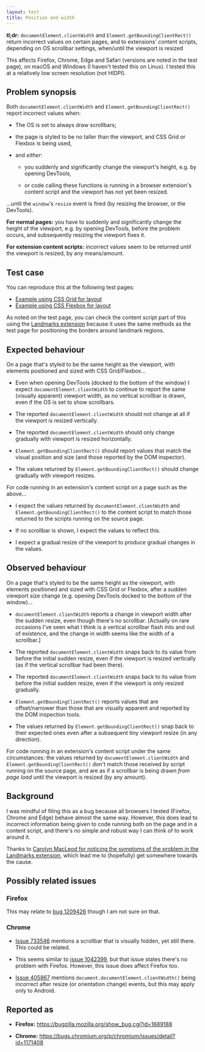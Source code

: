 ```yaml
---
layout: test
title: Position and width
---
```


**tl;dr:** `documentElement.clientWidth` and `Element.getBoundingClientRect()` return incorrect values on certain pages, and to extensions' content scripts, depending on OS scrollbar settings, when/until the viewport is resized

This affects Firefox, Chrome, Edge and Safari (versions are noted in the test page), on macOS and Windows (I haven't tested this on Linux). I tested this at a relatively low screen resolution (not HIDPI).

## Problem synopsis

Both `documentElement.clientWidth` and  `Element.getBoundingClientRect()` report incorrect values when:

* The OS is set to always draw scrollbars;

* the page is styled to be no taller than the viewport, and CSS Grid or Flexbox is being used,

* and _either_:

  - you suddenly and significantly change the viewport's height, e.g. by opening DevTools,

  - or code calling these functions is running in a browser extension's content script and the viewport has not yet been resized.

...until the `window`'s `resize` event is fired (by resizing the browser, or the DevTools).

**For normal pages:** you have to suddenly and significantly change the height of the viewport, e.g. by opening DevTools, before the problem occurs, and subsequently resizing the viewport fixes it.

**For extension content scripts:** incorrect values seem to be returned _until_ the viewport is resized, by any means/amount.

## Test case

You can reproduce this at the following test pages:

* [Example using CSS Grid for layout](grid.html)
* [Example using CSS Flexbox for layout](flexbox.html)

As noted on the test page, you can check the content script part of this using the [Landmarks extension](https://matatk.agrip.org.uk/landmarks/) because it uses the same methods as the test page for positioning the borders around landmark regions.

## Expected behaviour

On a page that's styled to be the same height as the viewport, with elements positioned and sized with CSS Grid/Flexbox...

* Even when opening DevTools (docked to the bottom of the window) I expect `documentElement.clientWidth` to continue to report the same (visually apparent) viewport width, as no vertical scrollbar is drawn, even if the OS is set to show scrollbars.

* The reported `documentElement.clientWidth` should not change at all if the viewport is resized vertically.

* The reported `documentElement.clientWidth` should only change gradually with viewport is resized horizontally.

* `Element.getBoundingClientRect()` should report values that match the visual position and size (and those reported by the DOM inspector).

* The values returned by `Element.getBoundingClientRect()` should change gradually with viewport resizes.

For code running in an extension's content script on a page such as the above...

* I expect the values returned by `documentElement.clientWidth` and `Element.getBoundingClientRect()` to the content script to match those returned to the scripts running on the source page.

* If no scrollbar is shown, I expect the values to reflect this.

* I expect a gradual resize of the viewport to produce gradual changes in the values.

## Observed behaviour

On a page that's styled to be the same height as the viewport, with elements positioned and sized with CSS Grid or Flexbox, after a sudden viewport size change (e.g. opening DevTools docked to the bottom of the window)...

* `documentElement.clientWidth` reports a change in viewport width after the sudden resize, even though there's no scrollbar. [Actually on rare occasions I've seen what I think is a vertical scrollbar flash into and out of existence, and the change in width seems like the width of a scrollbar.]

* The reported `documentElement.clientWidth` snaps back to its value from before the initial sudden resize, even if the viewport is resized vertically (as if the vertical scrollbar had been there).

* The reported `documentElement.clientWidth` snaps back to its value from before the initial sudden resize, even if the viewport is only resized gradually.

* `Element.getBoundingClientRect()` reports values that are offset/narrower than those that are visually apparent and reported by the DOM inspection tools.

* The values returned by `Element.getBoundingClientRect()` snap back to their expected ones even after a subsequent tiny viewport resize (in any direction).

For code running in an extension's content script under the same circumstances: the values returned by `documentElement.clientWidth` and `Element.getBoundingClientRect()` don't match those received by script running on the source page, and are as if a scrollbar is being drawn _from page load_ until the viewport is resized (by any amount).

## Background

I was mindful of filing this as a bug because all browsers I tested (Firefox, Chrome and Edge) behave almost the same way. However, this does lead to incorrect information being given to code running both on the page and in a content script, and there's no simple and robust way I can think of to work around it.

Thanks to [Carolyn MacLeod for noticing the symptoms of the problem in the Landmarks extension](https://github.com/matatk/landmarks/issues/394), which lead me to (hopefully) get somewhere towards the cause.

## Possibly related issues

### Firefox

This may relate to [bug 1209426](https://bugzilla.mozilla.org/show_bug.cgi?id=1209426) though I am not sure on that.

### Chrome

* [Issue 733546](https://bugs.chromium.org/p/chromium/issues/detail?id=733546) mentions a scrollbar that is visually hidden, yet still there. This could be related.

* This seems similar to [issue 1042399](https://bugs.chromium.org/p/chromium/issues/detail?id=1042399), but that issue states there's no problem with Firefox. However, this issue does affect Firefox too.

* [Issue 405867](https://bugs.chromium.org/p/chromium/issues/detail?id=405867) mentions `document.documentElement.clientWidth()` being incorrect after resize (or orientation change) events, but this may apply only to Android.

## Reported as

* **Firefox:** <https://bugzilla.mozilla.org/show_bug.cgi?id=1689188>

* **Chrome:** <https://bugs.chromium.org/p/chromium/issues/detail?id=1171408>
